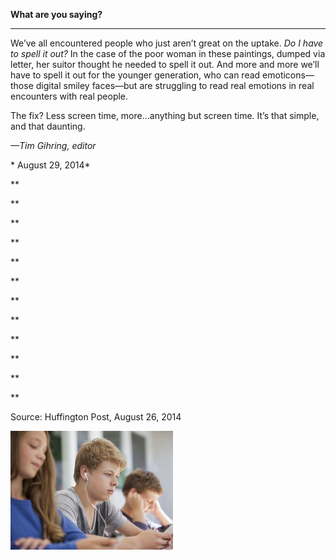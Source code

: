 **What are you saying?**

****

We’ve all encountered people who just aren’t great on the uptake. *Do I have to spell it out?* In the case of the poor woman in these paintings, dumped via letter, her suitor thought he needed to spell it out. And more and more we’ll have to spell it out for the younger generation, who can read emoticons—those digital smiley faces—but are struggling to read real emotions in real encounters with real people.

The fix? Less screen time, more…anything but screen time. It’s that simple, and that daunting.

*—Tim Gihring, editor*

* August 29, 2014*

**

**

**

**

**

**

**

**

**

**

**

**

Source: Huffington Post, August 26, 2014



![](../images/14-08-14_64.63.2_ReadingEmotions_EDIT-1.jpeg)
